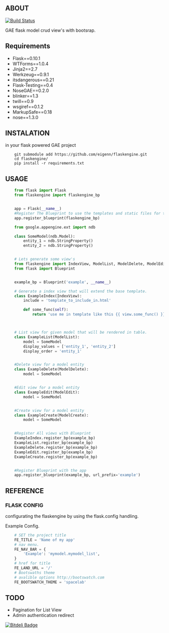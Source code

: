 
## ABOUT

[![Build Status](https://travis-ci.org/eigenn/flaskengine.png?branch=master)](https://travis-ci.org/eigenn/flaskengine)

GAE flask model crud view's with bootsrap.

## Requirements

* Flask==0.10.1
* WTForms==1.0.4
* Jinja2==2.7
* Werkzeug==0.9.1
* itsdangerous==0.21
* Flask-Testing==0.4
* NoseGAE==0.2.0
* blinker==1.3
* twill==0.9
* wsgiref==0.1.2
* MarkupSafe==0.18
* nose==1.3.0


## INSTALATION

in your flask powered GAE project

```
	git submodule add https://github.com/eigenn/flaskengine.git
	cd flaskengine/
	pip install -r requirements.txt
```

## USAGE


``` python
	from flask import Flask
	from flaskengine import flaskengine_bp


	app = Flask(__name__)
	#Register The Blueprint to use the templates and static files for the flaskengine app
	app.register_blueprint(flaskengine_bp)

	from google.appengine.ext import ndb

	class SomeModel(ndb.Model):
		entity_1 = ndb.StringProperty()
		entity_2 = ndb.StringProperty()


	# Lets generate some view's
	from flaskengine import IndexView, ModelList, ModelDelete, ModelEdit, ModelCreate
	from flask import Blueprint


	example_bp = Blueprint('example', __name__)

	# Generate a index view that will extend the base template.
	class ExampleIndex(IndexView):
		include = 'template_to_include_in.html'

		def some_func(self):
			return 'use me in template like this {{ view.some_func() }}'



	# List view for given model that will be rendered in table.
	class ExampleList(ModelList):
		model = SomeModel
		display_values = ['entity_1', 'entity_2']
		display_order = 'entity_1'


	#Delete view for a model entity
	class ExampleDelete(ModelDelete):
		model = SomeModel


	#Edit view for a model entity
	class ExampleEdit(ModelEdit):
		model = SomeModel


	#Create view for a model entity
	class ExampleCreate(ModelCreate):
		model = SomeModel


	#Register All views with Blueprint
	ExampleIndex.register_bp(example_bp)
	ExampleList.register_bp(example_bp)
	ExampleDelete.register_bp(example_bp)
	ExampleEdit.register_bp(example_bp)
	ExampleCreate.register_bp(example_bp)


	#Register Blueprint with the app
	app.register_blueprint(example_bp, url_prefix='example')
```

## REFERENCE

### FLASK CONFIG
configurating the flaskengine by using the flask.config handling.

Example Config.

``` python
	# SET the project title
	FE_TITLE = 'Name of my app'
	# nav menu.
	FE_NAV_BAR = {
        'Example': 'mymodel.mymodel_list',
    }
    # href for title
	FE_LAND_URL = '/'
	# Bootswaths theme
	# avalible options http://bootswatch.com
	FE_BOOTSWATCH_THEME = 'spacelab'
```

## TODO

* Pagination for List View
* Admin authentication redirect


[![Bitdeli Badge](https://d2weczhvl823v0.cloudfront.net/eigenn/flaskengine/trend.png)](https://bitdeli.com/free "Bitdeli Badge")

